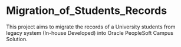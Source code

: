 # Migration_of_Students_Records
This project aims to migrate the records of a University students from legacy system (In-house Developed) into Oracle PeopleSoft Campus Solution.

